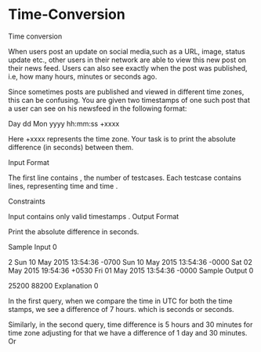# Time-Conversion
Time conversion

When users post an update on social media,such as a URL, image, status update etc., other users in their network are able to view this new post on their news feed. Users can also see exactly when the post was published, i.e, how many hours, minutes or seconds ago.

Since sometimes posts are published and viewed in different time zones, this can be confusing. You are given two timestamps of one such post that a user can see on his newsfeed in the following format:

Day dd Mon yyyy hh:mm:ss +xxxx

Here +xxxx represents the time zone. Your task is to print the absolute difference (in seconds) between them.

Input Format

The first line contains , the number of testcases.
Each testcase contains  lines, representing time  and time .

Constraints

Input contains only valid timestamps
.
Output Format

Print the absolute difference  in seconds.

Sample Input 0

2
Sun 10 May 2015 13:54:36 -0700
Sun 10 May 2015 13:54:36 -0000
Sat 02 May 2015 19:54:36 +0530
Fri 01 May 2015 13:54:36 -0000
Sample Output 0

25200
88200
Explanation 0

In the first query, when we compare the time in UTC for both the time stamps, we see a difference of 7 hours. which is  seconds or  seconds.

Similarly, in the second query, time difference is 5 hours and 30 minutes for time zone adjusting for that we have a difference of 1 day and 30 minutes. Or 
